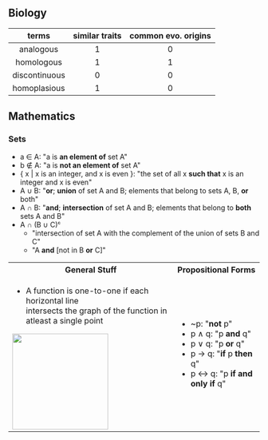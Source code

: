 ## Biology

| terms | similar traits | common evo. origins |
|:---:|:---:|:---:|
| analogous | 1 | 0 |
| homologous | 1 | 1 |
| discontinuous | 0 | 0 |
| homoplasious | 1 | 0 |

## Mathematics

### Sets

- a ∈ A: "a is **an element of** set A"
- b ∉ A: "a is **not an element of** set A"
- { x | x is an integer, and x is even }: "the set of all x **such that** x is an integer and x is even"
- A ∪ B: "**or**; **union** of set A and B; elements that belong to sets A, B, **or** both"
- A ∩ B: "**and**; **intersection** of set A and B; elements that belong to **both** sets A and B"
- A ∩ (B ∪ C)ᶜ
	- "intersection of set A with the complement of the union of sets B and C"
	- "A **and** [not in B **or** C]"

<table>
    <tr>
        <th>General Stuff</th>
        <th>Propositional Forms</th>
    <tr>
        <td>
            <ul>
                <li>A function is one-to-one if each horizontal line<br>
                intersects the graph of the function in atleast a single point</li>
            </ul>
            <img style="width: 2in;" src="https://mermaid.ink/img/pako:eNpFUD1ThDAQ_SvMFlYcEEICpLA6SyutHJo9EiBjIBiCet7w3w04arfz9u372Bu0VioQ0Bn70Q7ofPR8bqa3FaXTBr1yaKLT6T6aMUxGGds7HA_Eqdbj1BsV3UVusONlXQ58CcdOQQyjciNqGcRvzRRFDfhBjaoBEUaJ7rWBZtoCb51lMHqQ2lsHokOzqBhw9fbpOrUgvFvVL-mscff_YxmLUoWjG_jrvNfo9eKDZGunTvc7vjoT4MH7eRFpuq-TXvthvSStHdNFy73z8F7zlOe8wpwqXlJklMr2QuqqywvSyTIjOcK2xTDj9GLtfwB1pH78-eHxyoOzO3-CIDlNeFGwquCMlZyUeQxXECdW1wklWcYqVtOSBd2vQzRPKKUVJ4TwrGCMZnT7BhG2g7o?type=png">
        </td>
        <td>
            <ul>
            <li>~p: "<strong>not</strong> p"</li>
            <li>p ∧ q: "p <strong>and</strong> q"</li>
            <li>p ∨ q: "p <strong>or</strong> q"</li>
            <li>p → q: "<strong>if</strong> p <strong>then</strong> q"</li>
            <li>p ↔ q: "p <strong>if and only if</strong> q"</li>
            </ul>
        </td>
    </tr>
</table>
